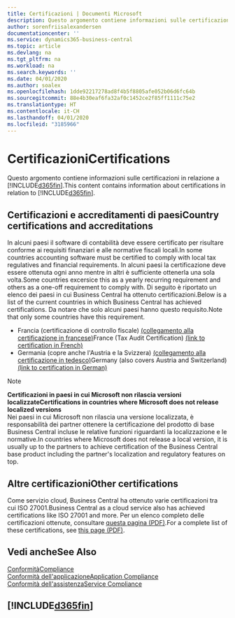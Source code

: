 ```yaml
---
title: Certificazioni | Documenti Microsoft
description: Questo argomento contiene informazioni sulle certificazioni in relazione a Business Central.
author: sorenfriisalexandersen
documentationcenter: ''
ms.service: dynamics365-business-central
ms.topic: article
ms.devlang: na
ms.tgt_pltfrm: na
ms.workload: na
ms.search.keywords: ''
ms.date: 04/01/2020
ms.author: soalex
ms.openlocfilehash: 1dde92217278ad8f4b5f8805afe052b06d6fc64b
ms.sourcegitcommit: 88e4b30eaf6fa32af0c1452ce2f85ff1111c75e2
ms.translationtype: HT
ms.contentlocale: it-CH
ms.lasthandoff: 04/01/2020
ms.locfileid: "3185966"
---
```

# <a name="certifications"></a><span data-ttu-id="dbe78-103">Certificazioni</span><span class="sxs-lookup"><span data-stu-id="dbe78-103">Certifications</span></span>  
<span data-ttu-id="dbe78-104">Questo argomento contiene informazioni sulle certificazioni in relazione a [!INCLUDE[d365fin](../includes/d365fin_md.md)].</span><span class="sxs-lookup"><span data-stu-id="dbe78-104">This content contains information about certifications in relation to [!INCLUDE[d365fin](../includes/d365fin_md.md)].</span></span>  

## <a name="country-certifications-and-accreditations"></a><span data-ttu-id="dbe78-105">Certificazioni e accreditamenti di paesi</span><span class="sxs-lookup"><span data-stu-id="dbe78-105">Country certifications and accreditations</span></span>
<span data-ttu-id="dbe78-106">In alcuni paesi il software di contabilità deve essere certificato per risultare conforme ai requisiti finanziari e alle normative fiscali locali.</span><span class="sxs-lookup"><span data-stu-id="dbe78-106">In some countries accounting software must be certified to comply with local tax regulatives and financial requirements.</span></span> <span data-ttu-id="dbe78-107">In alcuni paesi la certificazione deve essere ottenuta ogni anno mentre in altri è sufficiente ottenerla una sola volta.</span><span class="sxs-lookup"><span data-stu-id="dbe78-107">Some countries excersice this as a yearly recurring requirement and others as a one-off requirement to comply with.</span></span> <span data-ttu-id="dbe78-108">Di seguito è riportato un elenco dei paesi in cui Business Central ha ottenuto certificazioni.</span><span class="sxs-lookup"><span data-stu-id="dbe78-108">Below is a list of the current countries in which Business Central has achieved certifications.</span></span> <span data-ttu-id="dbe78-109">Da notare che solo alcuni paesi hanno questo requisito.</span><span class="sxs-lookup"><span data-stu-id="dbe78-109">Note that only some countries have this requirement.</span></span>  
- <span data-ttu-id="dbe78-110">Francia (certificazione di controllo fiscale) [(collegamento alla certificazione in francese)](https://certificates.infocert.org/certificates/CERTIF-07-181-R16.pdf)</span><span class="sxs-lookup"><span data-stu-id="dbe78-110">France (Tax Audit Certification) [(link to certification in French)](https://certificates.infocert.org/certificates/CERTIF-07-181-R16.pdf)</span></span> 
- <span data-ttu-id="dbe78-111">Germania (copre anche l'Austria e la Svizzera) [(collegamento alla certificazione in tedesco)](https://www.bdo.de/de-de/themen/softwarebescheinungen/bdo/microsoft-dynamics-365-business-central)</span><span class="sxs-lookup"><span data-stu-id="dbe78-111">Germany (also covers Austria and Switzerland) [(link to certification in German)](https://www.bdo.de/de-de/themen/softwarebescheinungen/bdo/microsoft-dynamics-365-business-central)</span></span>

> [!NOTE]  
>  <span data-ttu-id="dbe78-112">**Certificazioni in paesi in cui Microsoft non rilascia versioni localizzate**</span><span class="sxs-lookup"><span data-stu-id="dbe78-112">**Certifications in countries where Microsoft does not release localized versions**</span></span>  
> <span data-ttu-id="dbe78-113">Nei paesi in cui Microsoft non rilascia una versione localizzata, è responsabilità dei partner ottenere la certificazione del prodotto di base Business Central incluse le relative funzioni riguardanti la localizzazione e le normative.</span><span class="sxs-lookup"><span data-stu-id="dbe78-113">In countries where Microsoft does not release a local version, it is usually up to the partners to achieve certification of the Business Central base product including the partner's localization and regulatory features on top.</span></span>

## <a name="other-certifications"></a><span data-ttu-id="dbe78-114">Altre certificazioni</span><span class="sxs-lookup"><span data-stu-id="dbe78-114">Other certifications</span></span>  
<span data-ttu-id="dbe78-115">Come servizio cloud, Business Central ha ottenuto varie certificazioni tra cui ISO 27001.</span><span class="sxs-lookup"><span data-stu-id="dbe78-115">Business Central as a cloud service also has achieved certifications like ISO 27001 and more.</span></span> <span data-ttu-id="dbe78-116">Per un elenco completo delle certificazioni ottenute, consultare [questa pagina (PDF)](https://aka.ms/d365-compliance-list).</span><span class="sxs-lookup"><span data-stu-id="dbe78-116">For a complete list of these certifications, see [this page (PDF)](https://aka.ms/d365-compliance-list).</span></span>

## <a name="see-also"></a><span data-ttu-id="dbe78-117">Vedi anche</span><span class="sxs-lookup"><span data-stu-id="dbe78-117">See Also</span></span>  
[<span data-ttu-id="dbe78-118">Conformità</span><span class="sxs-lookup"><span data-stu-id="dbe78-118">Compliance</span></span>](compliance-overview.md)  
[<span data-ttu-id="dbe78-119">Conformità dell'applicazione</span><span class="sxs-lookup"><span data-stu-id="dbe78-119">Application Compliance</span></span>](compliance-application-compliance.md)  
[<span data-ttu-id="dbe78-120">Conformità dell'assistenza</span><span class="sxs-lookup"><span data-stu-id="dbe78-120">Service Compliance</span></span>](compliance-service-compliance.md)  

 ## [!INCLUDE[d365fin](../includes/free_trial_md.md)]  
 
